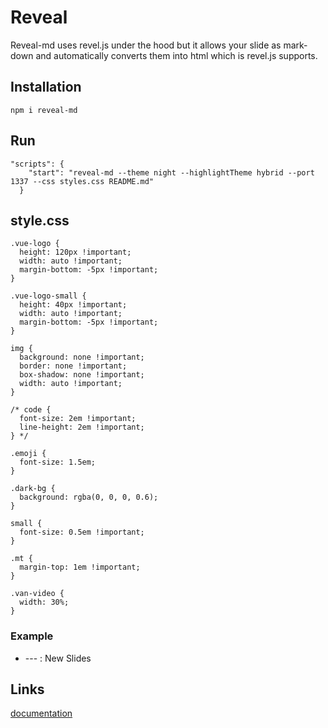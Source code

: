 # Reveal

Reveal-md uses revel.js under the hood but it allows your slide as mark-down and automatically converts them into html which is revel.js supports.

## Installation

```
npm i reveal-md
```

## Run

```
"scripts": {
    "start": "reveal-md --theme night --highlightTheme hybrid --port 1337 --css styles.css README.md"
  }
```

## style.css

```
.vue-logo {
  height: 120px !important;
  width: auto !important;
  margin-bottom: -5px !important;
}

.vue-logo-small {
  height: 40px !important;
  width: auto !important;
  margin-bottom: -5px !important;
}

img {
  background: none !important;
  border: none !important;
  box-shadow: none !important;
  width: auto !important;
}

/* code {
  font-size: 2em !important;
  line-height: 2em !important;
} */

.emoji {
  font-size: 1.5em;
}

.dark-bg {
  background: rgba(0, 0, 0, 0.6);
}

small {
  font-size: 0.5em !important;
}

.mt {
  margin-top: 1em !important;
}

.van-video {
  width: 30%;
}
```

### Example

- --- : New Slides

## Links

[documentation](https://revealjs.com/)
